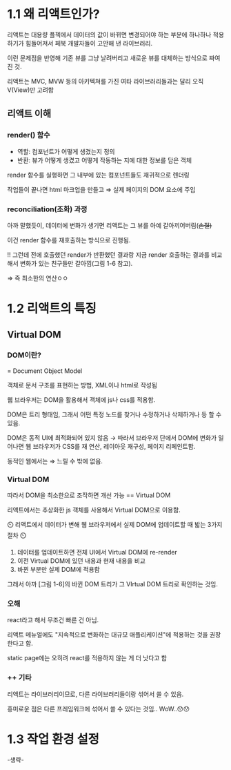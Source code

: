 # 1.1 왜 리액트인가?

리액트는 대용량 플젝에서 데이터의 값이 바뀌면 변경되어야 하는 부분에 하나하나 적용하기가 힘들어져서 페북 개발자들이 고안해 낸 라이브러리.

이런 문제점을 반영해 기존 뷰를 그냥 날려버리고 새로운 뷰를 대체하는 방식으로 짜여진 것.

리액트는 MVC, MVW 등의 아키텍쳐를 가진 여타 라이브러리들과는 달리 오직 V(View)만 고려함

## 리액트 이해

### render() 함수

-   역할: 컴포넌트가 어떻게 생겼는지 정의
-   반환: 뷰가 어떻게 생겼고 어떻게 작동하는 지에 대한 정보를 담은 객체

render 함수를 실행하면 그 내부에 있는 컴포넌트들도 재귀적으로 렌더링

작업들이 끝나면 html 마크업을 만들고 ⇒ 실제 페이지의 DOM 요소에 주입

### reconciliation(조화) 과정

아까 말했듯이, 데이터에 변화가 생기면 리액트는 그 뷰를 아예 갈아끼어버림(~~손절)~~

이건 render 함수를 재호출하는 방식으로 진행됨.

‼️ 그런데 전에 호출했던 render가 반환했던 결과랑 지금 render 호출하는 결과를 비교해서 변화가 있는 친구들만 갈아낌(그림 1-6 참고).

⇒ 즉 최소한의 연산ㅇㅇ

# 1.2 리액트의 특징

## Virtual DOM

### DOM이란?

= Document Object Model

객체로 문서 구조를 표현하는 방법, XML이나 html로 작성됨

웹 브라우저는 DOM을 활용해서 객체에 js나 css를 적용함.

DOM은 트리 형태임, 그래서 어떤 특정 노드를 찾거나 수정하거나 삭제하거나 등 할 수 있음.

DOM은 동적 UI에 최적화되어 있지 않음 → 따라서 브라우저 단에서 DOM에 변화가 일어나면 웹 브라우저가 CSS를 재 연산, 레이아웃 재구성, 페이지 리페인트함.

동적인 웹에서는 ⇒ 느릴 수 밖에 없음.

### Virtual DOM

따라서 DOM을 최소한으로 조작하면 개선 가능 == Virtual DOM

리액트에서는 추상화한 js 객체를 사용해서 Virtual DOM으로 이용함.

⏲️ 리액트에서 데이터가 변해 웹 브라우저에서 실제 DOM에 업데이트할 때 밟는 3가지 절차 ⏲️

1. 데이터를 업데이트하면 전체 UI에서 Virtual DOM에 re-render
2. 이전 Virtual DOM에 있던 내용과 현재 내용을 비교
3. 바뀐 부분만 실제 DOM에 적용함

그래서 아까 [그림 1-6]의 바뀐 DOM 트리가 그 VIrtual DOM 트리로 확인하는 것임.

### 오해

react라고 해서 무조건 빠른 건 아님.

리액트 메뉴얼에도 "지속적으로 변화하는 대규모 애플리케이션"에 적용하는 것을 권장한다고 함.

static page에는 오히려 react를 적용하지 않는 게 더 낫다고 함

### ++ 기타

리액트는 라이브러리이므로, 다른 라이브러리들이랑 섞어서 쓸 수 있음.

흥미로운 점은 다른 프레임워크에 섞어서 쓸 수 있다는 것임.. WoW..😯😯

# 1.3 작업 환경 설정

-생략-
